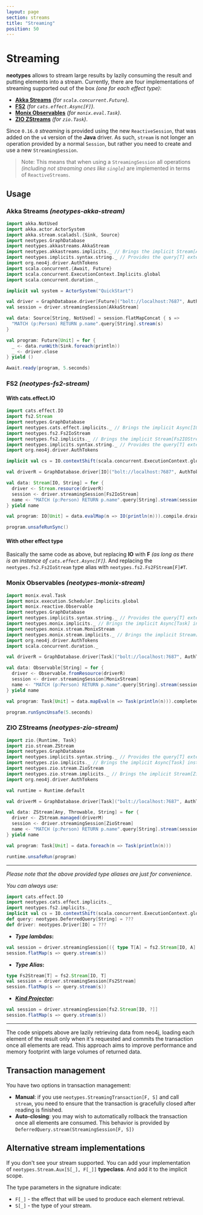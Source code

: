 ```yaml
---
layout: page
section: streams
title: "Streaming"
position: 50
---
```


# Streaming

**neotypes** allows to stream large results by lazily consuming the result and putting elements into a stream.
Currently, there are four implementations of streaming supported out of the box _(one for each effect type)_:

+ [**Akka Streams**](https://doc.akka.io/docs/akka/current/stream/index.html) _(for `scala.concurrent.Future`)_.
+ [**FS2**](https://fs2.io/) _(for `cats.effect.Async[F]`)_.
+ [**Monix Observables**](https://monix.io/docs/3x/reactive/observable.html) _(for `monix.eval.Task`)_.
+ [**ZIO ZStreams**](https://zio.dev/docs/datatypes/datatypes_stream) _(for `zio.Task`)_.

Since `0.16.0` _streaming_ is provided using the new `ReactiveSession`,
that was added on the `v4` version of the **Java** driver.
As such, `stream` is not longer an operation provided by a normal `Session`,
but rather you need to create and use a new `StreamingSession`.

> Note: This means that when using a `StreamingSession` all operations
> _(including not streaming ones like `single`)_
> are implemented in terms of `ReactiveStreams`.

## Usage

### Akka Streams _(neotypes-akka-stream)_

```scala mdoc:compile-only
import akka.NotUsed
import akka.actor.ActorSystem
import akka.stream.scaladsl.{Sink, Source}
import neotypes.GraphDatabase
import neotypes.akkastreams.AkkaStream
import neotypes.akkastreams.implicits._ // Brings the implicit Stream[AkkaStream] instance into the scope.
import neotypes.implicits.syntax.string._ // Provides the query[T] extension method.
import org.neo4j.driver.AuthTokens
import scala.concurrent.{Await, Future}
import scala.concurrent.ExecutionContext.Implicits.global
import scala.concurrent.duration._

implicit val system = ActorSystem("QuickStart")

val driver = GraphDatabase.driver[Future]("bolt://localhost:7687", AuthTokens.basic("neo4j", "****"))
val session = driver.streamingSession[AkkaStream]

val data: Source[String, NotUsed] = session.flatMapConcat { s =>
  "MATCH (p:Person) RETURN p.name".query[String].stream(s)
}

val program: Future[Unit] = for {
  _ <- data.runWith(Sink.foreach(println))
  _ <- driver.close
} yield ()

Await.ready(program, 5.seconds)
```

### FS2 _(neotypes-fs2-stream)_

#### With cats.effect.IO

```scala mdoc:compile-only
import cats.effect.IO
import fs2.Stream
import neotypes.GraphDatabase
import neotypes.cats.effect.implicits._ // Brings the implicit Async[IO] instance into the scope.
import neotypes.fs2.Fs2IoStream
import neotypes.fs2.implicits._ // Brings the implicit Stream[Fs2IOStream] instance into the scope.
import neotypes.implicits.syntax.string._ // Provides the query[T] extension method.
import org.neo4j.driver.AuthTokens

implicit val cs = IO.contextShift(scala.concurrent.ExecutionContext.global)

val driverR = GraphDatabase.driver[IO]("bolt://localhost:7687", AuthTokens.basic("neo4j", "****"))

val data: Stream[IO, String] = for {
  driver <- Stream.resource(driverR)
  session <- driver.streamingSession[Fs2IoStream]
  name <- "MATCH (p:Person) RETURN p.name".query[String].stream(session)
} yield name

val program: IO[Unit] = data.evalMap(n => IO(println(n))).compile.drain

program.unsafeRunSync()
```

#### With other effect type

Basically the same code as above, but replacing **IO** with **F**
_(as long as there is an instance of `cats.effect.Async[F]`)_.
And replacing the `neotypes.fs2.Fs2IoStream` type alias
with `neotypes.fs2.Fs2FStream[F]#T`.

### Monix Observables _(neotypes-monix-stream)_

```scala mdoc:compile-only
import monix.eval.Task
import monix.execution.Scheduler.Implicits.global
import monix.reactive.Observable
import neotypes.GraphDatabase
import neotypes.implicits.syntax.string._ // Provides the query[T] extension method.
import neotypes.monix.implicits._ // Brings the implicit Async[Task] instance into the scope.
import neotypes.monix.stream.MonixStream
import neotypes.monix.stream.implicits._ // Brings the implicit Stream[MonixStream] instance into the scope.
import org.neo4j.driver.AuthTokens
import scala.concurrent.duration._

val driverR = GraphDatabase.driver[Task]("bolt://localhost:7687", AuthTokens.basic("neo4j", "****"))

val data: Observable[String] = for {
  driver <- Observable.fromResource(driverR)
  session <- driver.streamingSession[MonixStream]
  name <- "MATCH (p:Person) RETURN p.name".query[String].stream(session)
} yield name

val program: Task[Unit] = data.mapEval(n => Task(println(n))).completedL

program.runSyncUnsafe(5.seconds)
```

### ZIO ZStreams _(neotypes-zio-stream)_

```scala mdoc:compile-only
import zio.{Runtime, Task}
import zio.stream.ZStream
import neotypes.GraphDatabase
import neotypes.implicits.syntax.string._ // Provides the query[T] extension method.
import neotypes.zio.implicits._ // Brings the implicit Async[Task] instance into the scope.
import neotypes.zio.stream.ZioStream
import neotypes.zio.stream.implicits._ // Brings the implicit Stream[ZioStream] instance into the scope.
import org.neo4j.driver.AuthTokens

val runtime = Runtime.default

val driverM = GraphDatabase.driver[Task]("bolt://localhost:7687", AuthTokens.basic("neo4j", "****"))

val data: ZStream[Any, Throwable, String] = for {
  driver <- ZStream.managed(driverM)
  session <- driver.streamingSession[ZioStream]
  name <- "MATCH (p:Person) RETURN p.name".query[String].stream(session)
} yield name

val program: Task[Unit] = data.foreach(n => Task(println(n)))

runtime.unsafeRun(program)
```

-----

_Please note that the above provided type aliases are just for convenience_.

_You can always use:_

```scala mdoc:invisible
import cats.effect.IO
import neotypes.cats.effect.implicits._
import neotypes.fs2.implicits._
implicit val cs = IO.contextShift(scala.concurrent.ExecutionContext.global)
def query: neotypes.DeferredQuery[String] = ???
def driver: neotypes.Driver[IO] = ???
```

* **_Type lambdas_:**

```scala mdoc:compile-only
val session = driver.streamingSession[({ type T[A] = fs2.Stream[IO, A] })#T]
session.flatMap(s => query.stream(s))
```

* **_Type Alias_:**

```scala mdoc:compile-only
type Fs2Stream[T] = fs2.Stream[IO, T]
val session = driver.streamingSession[Fs2Stream]
session.flatMap(s => query.stream(s))
```

* **[_Kind Projector_](https://github.com/typelevel/kind-projector):**

```scala
val session = driver.streamingSession[fs2.Stream[IO, ?]]
session.flatMap(s => query.stream(s))
```

-----

The code snippets above are lazily retrieving data from neo4j, loading each element of the result only when it's requested and commits the transaction once all elements are read.
This approach aims to improve performance and memory footprint with large volumes of returned data.

## Transaction management

You have two options in transaction management:
* **Manual**: if you use `neotypes.StreamingTransaction[F, S]` and call `stream`, you need to ensure that the transaction is gracefully closed after reading is finished.
* **Auto-closing**: you may wish to automatically rollback the transaction once
all elements are consumed. This behavior is provided by `DeferredQuery.stream(StreamingSession[F, S])`

## Alternative stream implementations

If you don't see your stream supported.
You can add your implementation of `neotypes.Stream.Aux[S[_], F[_]]` **typeclass**.
And add it to the implicit scope.

The type parameters in the signature indicate:

* `F[_]` - the effect that will be used to produce each element retrieval.
* `S[_]` - the type of your stream.
